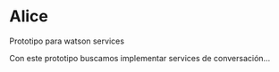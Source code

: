 # Alice
Prototipo para watson services

Con este prototipo buscamos implementar services de conversación...
